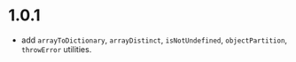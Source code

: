 # 1.0.1

-   add `arrayToDictionary`, `arrayDistinct`, `isNotUndefined`, `objectPartition`, `throwError` utilities.
